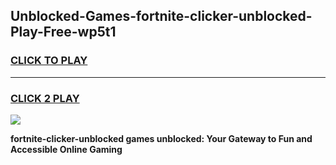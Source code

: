 
## Unblocked-Games-fortnite-clicker-unblocked-Play-Free-wp5t1
<h3>
<a href="https://premium76.site?title=fortnite-clicker-unblocked&ref=20M">CLICK TO PLAY</a></h3>
<hr>

<h3>
<a href="https://premium76.site?title=fortnite-clicker-unblocked&ref=20M">CLICK 2 PLAY</a>
  
</h3>

<a href="https://premium76.site?title=fortnite-clicker-unblocked&ref=19M"><img src="https://clearcache.store/games.png"></a>


**fortnite-clicker-unblocked games unblocked: Your Gateway to Fun and Accessible Online Gaming**
